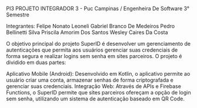 PI3
PROJETO INTEGRADOR 3 - Puc Campinas / Engenheira De Software 3° Semestre

Integrantes: 
Felipe Nonato Leoneli
Gabriel Branco De Medeiros
Pedro Bellinetti Silva
Priscila Amorim Dos Santos
Wesley Caires Da Costa

O objetivo principal do projeto SuperID é desenvolver um gerenciamento de autenticações que permita aos usuários gerenciar suas credenciais de forma segura e realizar logins sem senha em sites parceiros. O projeto é dividido em duas partes:

Aplicativo Mobile (Android): Desenvolvido em Kotlin, o aplicativo permite ao usuário criar uma conta, armazenar senhas de forma criptografada e gerenciar suas credenciais.
Integração Web: Através de APIs e Firebase Functions, o SuperID permite que sites parceiros ofereçam a opção de login sem senha, utilizando um sistema de autenticação baseado em QR Code.
